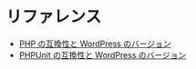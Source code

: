 <!--
# References
-->

# リファレンス

<!--
*   [PHP Compatibility and WordPress Versions](https://make.wordpress.org/core/handbook/references/php-compatibility-and-wordpress-versions/)
*   [PHPUnit Compatibility and WordPress Versions](https://make.wordpress.org/core/handbook/references/phpunit-compatibility-and-wordpress-versions/)
-->

*   [PHP の互換性と WordPress のバージョン](https://make.wordpress.org/core/handbook/references/php-compatibility-and-wordpress-versions/)
*   [PHPUnit の互換性と WordPress のバージョン](https://make.wordpress.org/core/handbook/references/phpunit-compatibility-and-wordpress-versions/)

